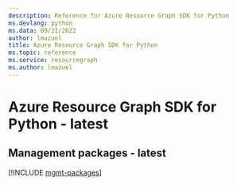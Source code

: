 ```yaml
---
description: Reference for Azure Resource Graph SDK for Python
ms.devlang: python
ms.data: 09/21/2022
author: lmazuel
title: Azure Resource Graph SDK for Python
ms.topic: reference
ms.service: resourcegraph
ms.author: lmazuel
---
```

# Azure Resource Graph SDK for Python - latest

## Management packages - latest
[!INCLUDE [mgmt-packages](resource-graph-mgmt-index.md)]